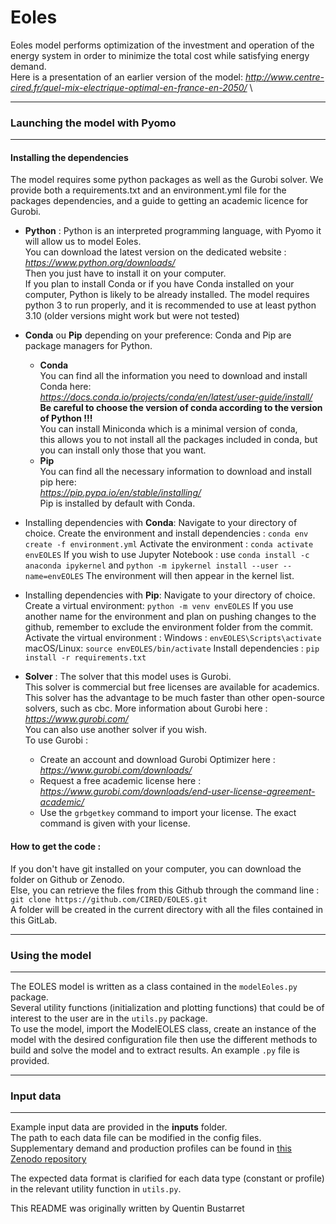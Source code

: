 # Eoles

Eoles model performs optimization of the investment and operation of the energy system in order to minimize the total cost while satisfying energy demand. \
Here is a presentation of an earlier version of the model: _http://www.centre-cired.fr/quel-mix-electrique-optimal-en-france-en-2050/_ \

---

### Launching the model with Pyomo

---

#### **Installing the dependencies**

The model requires some python packages as well as the Gurobi solver. 
We provide both a requirements.txt and an environment.yml file for the packages dependencies, and a guide to getting an academic licence for Gurobi.

* **Python** :
Python is an interpreted programming language, with Pyomo it will allow us to model Eoles. \
You can download the latest version on the dedicated website : *https://www.python.org/downloads/* \
Then you just have to install it on your computer. \
If you plan to install Conda or if you have Conda installed on your computer,
Python is likely to be already installed.
The model requires python 3 to run properly, and it is recommended to use at least python 3.10 (older versions might work but were not tested)

* **Conda** ou **Pip** depending on your preference:
Conda and Pip are package managers for Python.
    * **Conda** \
    You can find all the information you need to download and install Conda here:  \
    _https://docs.conda.io/projects/conda/en/latest/user-guide/install/_ \
    __Be careful to choose the version of conda according to the version of Python !!!__ \
    You can install Miniconda which is a minimal version of conda, \
  this allows you to not install all the packages included in conda,
  but you can install only those that you want.
    * **Pip** \
    You can find all the necessary information to download and install pip here: \
    _https://pip.pypa.io/en/stable/installing/_ \
    Pip is installed by default with Conda.

* Installing dependencies with **Conda**:
Navigate to your directory of choice.
Create the environment and install dependencies : ```conda env create -f environment.yml```
Activate the environment : ```conda activate envEOLES```
If you wish to use Jupyter Notebook :
use ```conda install -c anaconda ipykernel``` and ```python -m ipykernel install --user --name=envEOLES```
The environment will then appear in the kernel list.

* Installing dependencies with **Pip**:
Navigate to your directory of choice.
Create a virtual environment: ```python -m venv envEOLES```
If you use another name for the environment and plan on pushing changes to the github, remember to exclude the environment folder from the commit.
Activate the virtual environment :
Windows : ```envEOLES\Scripts\activate```
macOS/Linux: ```source envEOLES/bin/activate```
Install dependencies : ```pip install -r requirements.txt```

* **Solver** :
The solver that this model uses is Gurobi. \
This solver is commercial but free licenses are available for academics. \
This solver has the advantage to be much faster than other open-source solvers, such as cbc.
More information about Gurobi here : _https://www.gurobi.com/_ \
You can also use another solver if you wish. \
To use Gurobi :
    * Create an account and download Gurobi Optimizer here : _https://www.gurobi.com/downloads/_
    * Request a free academic license here : _https://www.gurobi.com/downloads/end-user-license-agreement-academic/_
    * Use the ```grbgetkey``` command to import your license. The exact command is given with your license.


#### **How to get the code :**

If you don't have git installed on your computer, you can download the folder on Github or Zenodo. \
Else, you can retrieve the files from this Github through the command line : \
```git clone https://github.com/CIRED/EOLES.git``` \
A folder will be created in the current directory with all the files contained in this GitLab.

---

### Using the model

---

The EOLES model is written as a class contained in the ```modelEoles.py``` package. \
Several utility functions (initialization and plotting functions) that could be of interest to the user are in the ```utils.py``` package.\
To use the model, import the ModelEOLES class, create an instance of the model with the desired configuration file then use the different methods to build and solve the model and to extract results. An example ```.py``` file is provided.

---

### Input data

---

Example input data are provided in the **inputs** folder.\
The path to each data file can be modified in the config files.\
Supplementary demand and production profiles can be found in [this Zenodo repository](https://doi.org/10.5281/zenodo.13124746)

The expected data format is clarified for each data type (constant or profile) in the relevant utility function in ```utils.py```.



This README was originally written by Quentin Bustarret
